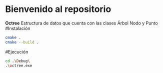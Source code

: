 # Bienvenido al repositorio
**Octree**
Estructura de datos que cuenta con las clases Árbol Nodo y Punto
#Instalación
```bash
cmake .
cmake --build .
```

#Ejecución
```bash
cd .\Debug\
.\octree.exe
```
